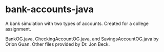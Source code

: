 # bank-accounts-java
A bank simulation with two types of accounts. Created for a college assignment.

BankOG.java, CheckingAccountOG.java, and SavingsAccountOG.java by Orion Guan. Other files provided by Dr. Jon Beck.
